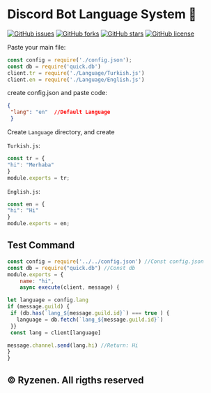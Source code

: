 # Discord Bot Language System 📢

[![GitHub issues](https://img.shields.io/github/issues/ryzenen/Discord-Bot-Language-System.svg)](https://github.com/ryzenen/Discord-Bot-Language-System/issues) [![GitHub forks](https://img.shields.io/github/forks/ryzenen/Discord-Bot-Language-System.svg)](https://github.com/ryzenen/Discord-Bot-Language-System/network) [![GitHub stars](https://img.shields.io/github/stars/ryzenen/Discord-Bot-Language-System.svg)](https://github.com/ryzenen/Discord-Bot-Language-System/stargazers) [![GitHub license](https://img.shields.io/github/license/ryzenen/Discord-Bot-Language-System.svg)](https://github.com/ryzenen/Discord-Bot-Language-System/blob/master/LICENSE)

Paste your main file:

```js
const config = require('./config.json');
const db = require('quick.db')
client.tr = require('./Language/Turkish.js')
client.en = require('./Language/English.js')
```

create config.json and paste code:
```json
{
 "lang": "en"  //Default Language
 }
 ```
 
Create `Language` directory, and create
 
`Turkish.js`:
```js
const tr = {
"hi": "Merhaba"
}
module.exports = tr;
```

`English.js`:
```js
const en = {
"hi": "Hi"
}
module.exports = en;
```

## Test Command
```js
const config = require('../../config.json') //Const config.json
const db = require("quick.db") //Const db
module.exports = {
    name: "hi",
    async execute(client, message) {  

let language = config.lang
if (message.guild) {
 if (db.has(`lang_${message.guild.id}`) === true ) {
   language = db.fetch(`lang_${message.guild.id}`)
 }}
 const lang = client[language]

message.channel.send(lang.hi) //Return: Hi 
}
}
```

## © Ryzenen. All rigths reserved
